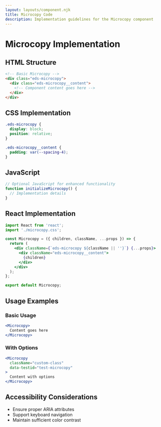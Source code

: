 ```yaml
---
layout: layouts/component.njk
title: Microcopy Code
description: Implementation guidelines for the Microcopy component
---
```


# Microcopy Implementation

## HTML Structure

```html
<!-- Basic Microcopy -->
<div class="eds-microcopy">
  <div class="eds-microcopy__content">
    <!-- Component content goes here -->
  </div>
</div>
```

## CSS Implementation

```css
.eds-microcopy {
  display: block;
  position: relative;
}

.eds-microcopy__content {
  padding: var(--spacing-4);
}
```

## JavaScript

```javascript
// Optional JavaScript for enhanced functionality
function initializeMicrocopy() {
  // Implementation details
}
```

## React Implementation

```jsx
import React from 'react';
import './microcopy.css';

const Microcopy = ({ children, className, ...props }) => {
  return (
    <div className={`eds-microcopy ${className || ''}`} {...props}>
      <div className="eds-microcopy__content">
        {children}
      </div>
    </div>
  );
};

export default Microcopy;
```

## Usage Examples

### Basic Usage

```jsx
<Microcopy>
  Content goes here
</Microcopy>
```

### With Options

```jsx
<Microcopy 
  className="custom-class"
  data-testid="test-microcopy"
>
  Content with options
</Microcopy>
```

## Accessibility Considerations

- Ensure proper ARIA attributes
- Support keyboard navigation
- Maintain sufficient color contrast

